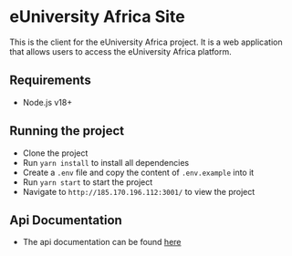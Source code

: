 # eUniversity Africa Site

This is the client for the eUniversity Africa project. It is a web application that allows users to access the eUniversity Africa platform.

## Requirements

- Node.js v18+

## Running the project
- Clone the project
- Run `yarn install` to install all dependencies
- Create a `.env` file and copy the content of `.env.example` into it
- Run `yarn start` to start the project
- Navigate to `http://185.170.196.112:3001/` to view the project

## Api Documentation
- The api documentation can be found [here](https://documenter.getpostman.com/view/8710999/2s9Xy3sWp8)
